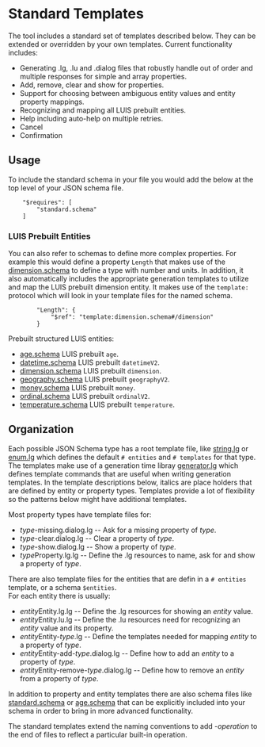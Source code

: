 # Standard Templates

The tool includes a standard set of templates described below. They can be extended or
overridden by your own templates. Current functionality includes:
- Generating .lg, .lu and .dialog files that robustly handle out of order and
  multiple responses for simple and array properties.
- Add, remove, clear and show for properties.
- Support for choosing between ambiguous entity values and entity property mappings.
- Recognizing and mapping all LUIS prebuilt entities.
- Help including auto-help on multiple retries.
- Cancel
- Confirmation

## Usage
To include the standard schema in your file you would add the below at the top
level of your JSON schema file.  
```
    "$requires": [
        "standard.schema"
    ]
``` 

### LUIS Prebuilt Entities
You can also refer to schemas to define more complex properties.  For example
this would define a property `Length` that makes use of the
[dimension.schema](dimension.schema) to define a type with number and units. In
addition, it also automatically includes the appropriate generation templates to
utilize and map the LUIS prebuilt dimension entity. It makes use of the
`template:` protocol which will look in your template files for the named
schema.  
```
        "Length": {
            "$ref": "template:dimension.schema#/dimension"
        }
```

Prebuilt structured LUIS entities:
* [age.schema](age.schema) LUIS prebuilt `age`.
* [datetime.schema](datetime.schema) LUIS prebuilt `datetimeV2`.
* [dimension.schema](dimension.schema) LUIS prebuilt `dimension`.
* [geography.schema](geography.schema) LUIS prebuilt `geographyV2`.
* [money.schema](money.schema) LUIS prebuilt `money`.
* [ordinal.schema](ordinal.schema) LUIS prebuilt `ordinalV2`.
* [temperature.schema](temperature.schema) LUIS prebuilt `temperature`.

## Organization
Each possible JSON Schema type has a root template file, like
[string.lg](string.lg) or [enum.lg](enum.lg) which defines the default `#
entities` and `# templates` for that type. The templates make use of a
generation time libray [generator.lg](generator.lg) which defines template
commands that are useful when writing generation templates. In the template
descriptions below, italics are place holders that are defined by entity or
property types. Templates provide a lot of flexibility so the patterns below
might have additional templates.  

Most property types have template files for:
* $type$-missing.dialog.lg -- Ask for a missing property of $type$.
* $type$-clear.dialog.lg -- Clear a property of $type$.
* $type$-show.dialog.lg -- Show a property of $type$.
* $type$Property.lg.lg -- Define the .lg resources to name, ask for and show a
  property of $type$.

There are also template files for the entities that are defin in a `# entities` template,
or a schema `$entities`.  
For each entity there is usually:
* $entity$Entity.lg.lg -- Define the .lg resources for showing an $entity$
  value.
* $entity$Entity.lu.lg -- Define the .lu resources need for recognizing an
  $entity$ value and its property.
* $entity$Entity-$type$.lg -- Define the templates needed for mapping $entity$
  to a property of $type$.
* $entity$Entity-add-$type$.dialog.lg -- Define how to add an $entity$ to a
  property of $type$.
* $entity$Entity-remove-$type$.dialog.lg -- Define how to remove an $entity$
  from a property of $type$.

In addition to property and entity templates there are also schema files like
[standard.schema](standard.schema) or [age.schema](age.schema) that can be
explicitly included into your schema in order to bring in more advanced
functionality.

The standard templates extend the naming conventions to add -$operation$ to the
end of files to reflect a particular built-in operation.  



